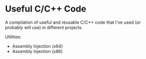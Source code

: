 # Useful C/C++ Code
A compilation of useful and reusable C/C++ code that I've used (or probably will use) in different projects.  
  
Utilities:  
  * Assembly Injection (x64)  
  * Assembly Injection (x86)  

